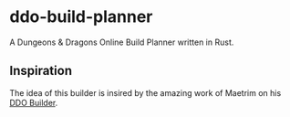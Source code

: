 # ddo-build-planner

A Dungeons & Dragons Online Build Planner written in Rust.

## Inspiration

The idea of this builder is insired by the amazing work of Maetrim on his [DDO Builder](https://github.com/Maetrim/DDOBuilder).

